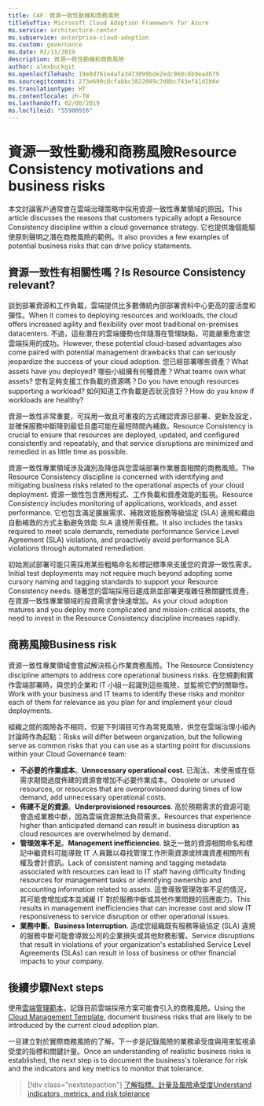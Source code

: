 ```yaml
---
title: CAF：資源一致性動機和商務風險
titleSuffix: Microsoft Cloud Adoption Framework for Azure
ms.service: architecture-center
ms.subservice: enterprise-cloud-adoption
ms.custom: governance
ms.date: 02/11/2019
description: 資源一致性動機和商務風險
author: alexbuckgit
ms.openlocfilehash: 19e0d761e4afa3473099bde2edc960c8b9eadb79
ms.sourcegitcommit: 273e690c0cfabbc3822089c7d8bc743ef41d2b6e
ms.translationtype: HT
ms.contentlocale: zh-TW
ms.lasthandoff: 02/08/2019
ms.locfileid: "55900916"
---
```

# <a name="resource-consistency-motivations-and-business-risks"></a><span data-ttu-id="54288-103">資源一致性動機和商務風險</span><span class="sxs-lookup"><span data-stu-id="54288-103">Resource Consistency motivations and business risks</span></span>

<span data-ttu-id="54288-104">本文討論客戶通常會在雲端治理策略中採用資源一致性專業領域的原因。</span><span class="sxs-lookup"><span data-stu-id="54288-104">This article discusses the reasons that customers typically adopt a Resource Consistency discipline within a cloud governance strategy.</span></span> <span data-ttu-id="54288-105">它也提供幾個能驅使原則聲明之潛在商務風險的範例。</span><span class="sxs-lookup"><span data-stu-id="54288-105">It also provides a few examples of potential business risks that can drive policy statements.</span></span>

<!-- markdownlint-disable MD026 -->

## <a name="is-resource-consistency-relevant"></a><span data-ttu-id="54288-106">資源一致性有相關性嗎？</span><span class="sxs-lookup"><span data-stu-id="54288-106">Is Resource Consistency relevant?</span></span>

<span data-ttu-id="54288-107">談到部署資源和工作負載，雲端提供比多數傳統內部部署資料中心更高的靈活度和彈性。</span><span class="sxs-lookup"><span data-stu-id="54288-107">When it comes to deploying resources and workloads, the cloud offers increased agility and flexibility over most traditional on-premises datacenters.</span></span> <span data-ttu-id="54288-108">不過，這些潛在的雲端優勢也伴隨潛在管理缺點，可能嚴重危害您雲端採用的成功。</span><span class="sxs-lookup"><span data-stu-id="54288-108">However, these potential cloud-based advantages also come paired with potential management drawbacks that can seriously jeopardize the success of your cloud adoption.</span></span> <span data-ttu-id="54288-109">您已經部署哪些資產？</span><span class="sxs-lookup"><span data-stu-id="54288-109">What assets have you deployed?</span></span> <span data-ttu-id="54288-110">哪些小組擁有何種資產？</span><span class="sxs-lookup"><span data-stu-id="54288-110">What teams own what assets?</span></span> <span data-ttu-id="54288-111">您有足夠支援工作負載的資源嗎？</span><span class="sxs-lookup"><span data-stu-id="54288-111">Do you have enough resources supporting a workload?</span></span> <span data-ttu-id="54288-112">如何知道工作負載是否狀況良好？</span><span class="sxs-lookup"><span data-stu-id="54288-112">How do you know if workloads are healthy?</span></span>

<span data-ttu-id="54288-113">資源一致性非常重要，可採用一致且可重複的方式確認資源已部署、更新及設定，並確保服務中斷降到最低且盡可能在最短時間內補救。</span><span class="sxs-lookup"><span data-stu-id="54288-113">Resource Consistency is crucial to ensure that resources are deployed, updated, and configured consistently and repeatably, and that service disruptions are minimized and remedied in as little time as possible.</span></span>

<span data-ttu-id="54288-114">資源一致性專業領域渉及識別及降低與您雲端部署作業層面相關的商務風險。</span><span class="sxs-lookup"><span data-stu-id="54288-114">The Resource Consistency discipline is concerned with identifying and mitigating business risks related to the operational aspects of your cloud deployment.</span></span> <span data-ttu-id="54288-115">資源一致性包含應用程式、工作負載和資產效能的監視。</span><span class="sxs-lookup"><span data-stu-id="54288-115">Resource Consistency includes monitoring of applications, workloads, and asset performance.</span></span> <span data-ttu-id="54288-116">它也包含滿足擴展需求、補救效能服務等級協定 (SLA) 違規和藉由自動補救的方式主動避免效能 SLA 違規所需任務。</span><span class="sxs-lookup"><span data-stu-id="54288-116">It also includes the tasks required to meet scale demands, remediate performance Service Level Agreement (SLA) violations, and proactively avoid performance SLA violations through automated remediation.</span></span>

<span data-ttu-id="54288-117">初始測試部署可能只需採用某些粗略命名和標記標準來支援您的資源一致性需求。</span><span class="sxs-lookup"><span data-stu-id="54288-117">Initial test deployments may not require much beyond adopting some cursory naming and tagging standards to support your Resource Consistency needs.</span></span> <span data-ttu-id="54288-118">隨著您的雲端採用日趨成熟並部署更複雜任務關鍵性資產，在資源一致性專業領域的投資需求會快速增加。</span><span class="sxs-lookup"><span data-stu-id="54288-118">As your cloud adoption matures and you deploy more complicated and mission-critical assets, the need to invest in the Resource Consistency discipline increases rapidly.</span></span>

## <a name="business-risk"></a><span data-ttu-id="54288-119">商務風險</span><span class="sxs-lookup"><span data-stu-id="54288-119">Business risk</span></span>

<span data-ttu-id="54288-120">資源一致性專業領域會嘗試解決核心作業商務風險。</span><span class="sxs-lookup"><span data-stu-id="54288-120">The Resource Consistency discipline attempts to address core operational business risks.</span></span> <span data-ttu-id="54288-121">在您規劃和實作雲端部署時，與您的企業和 IT 小組一起識別這些風險，並監視它們的關聯性。</span><span class="sxs-lookup"><span data-stu-id="54288-121">Work with your business and IT teams to identify these risks and monitor each of them for relevance as you plan for and implement your cloud deployments.</span></span>

<span data-ttu-id="54288-122">組織之間的風險各不相同，但是下列項目可作為常見風險，供您在雲端治理小組內討論時作為起點：</span><span class="sxs-lookup"><span data-stu-id="54288-122">Risks will differ between organization, but the following serve as common risks that you can use as a starting point for discussions within your Cloud Governance team:</span></span>

- <span data-ttu-id="54288-123">**不必要的作業成本**。</span><span class="sxs-lookup"><span data-stu-id="54288-123">**Unnecessary operational cost**.</span></span> <span data-ttu-id="54288-124">已淘汰、未使用或在低需求期間過度佈建的資源會增加不必要作業成本。</span><span class="sxs-lookup"><span data-stu-id="54288-124">Obsolete or unused resources, or resources that are overprovisioned during times of low demand, add unnecessary operational costs.</span></span>
- <span data-ttu-id="54288-125">**佈建不足的資源**。</span><span class="sxs-lookup"><span data-stu-id="54288-125">**Underprovisioned resources**.</span></span> <span data-ttu-id="54288-126">高於預期需求的資源可能會造成業務中斷，因為雲端資源無法負荷需求。</span><span class="sxs-lookup"><span data-stu-id="54288-126">Resources that experience higher than anticipated demand can result in business disruption as cloud resources are overwhelmed by demand.</span></span>
- <span data-ttu-id="54288-127">**管理效率不足**。</span><span class="sxs-lookup"><span data-stu-id="54288-127">**Management inefficiencies**.</span></span> <span data-ttu-id="54288-128">缺乏一致的資源相關命名和標記中繼資料可能導致 IT 人員難以尋找管理工作所需資源或辨識資產相關所有權及會計資訊。</span><span class="sxs-lookup"><span data-stu-id="54288-128">Lack of consistent naming and tagging metadata associated with resources can lead to IT staff having difficulty finding resources for management tasks or identifying ownership and accounting information related to assets.</span></span> <span data-ttu-id="54288-129">這會導致管理效率不足的情況，其可能會增加成本並減緩 IT 對於服務中斷或其他作業問題的回應能力。</span><span class="sxs-lookup"><span data-stu-id="54288-129">This results in management inefficiencies that can increase cost and slow IT responsiveness to service disruption or other operational issues.</span></span>
- <span data-ttu-id="54288-130">**業務中斷**。</span><span class="sxs-lookup"><span data-stu-id="54288-130">**Business Interruption**.</span></span> <span data-ttu-id="54288-131">造成您組織既有服務等級協定 (SLA) 違規的服務中斷可能會導致公司的企業損失或其他財務影響。</span><span class="sxs-lookup"><span data-stu-id="54288-131">Service disruptions that result in violations of your organization's established Service Level Agreements (SLAs) can result in loss of business or other financial impacts to your company.</span></span>

## <a name="next-steps"></a><span data-ttu-id="54288-132">後續步驟</span><span class="sxs-lookup"><span data-stu-id="54288-132">Next steps</span></span>

<span data-ttu-id="54288-133">使用[雲端管理範本](./template.md)，記錄目前雲端採用方案可能會引入的商務風險。</span><span class="sxs-lookup"><span data-stu-id="54288-133">Using the [Cloud Management Template](./template.md), document business risks that are likely to be introduced by the current cloud adoption plan.</span></span>

<span data-ttu-id="54288-134">一旦建立對於實際商務風險的了解，下一步是記錄風險的業務承受度與用來監視承受度的指標和關鍵計量。</span><span class="sxs-lookup"><span data-stu-id="54288-134">Once an understanding of realistic business risks is established, the next step is to document the business's tolerance for risk and the indicators and key metrics to monitor that tolerance.</span></span>

> [!div class="nextstepaction"]
> [<span data-ttu-id="54288-135">了解指標、計量及風險承受度</span><span class="sxs-lookup"><span data-stu-id="54288-135">Understand indicators, metrics, and risk tolerance</span></span>](./metrics-tolerance.md)

